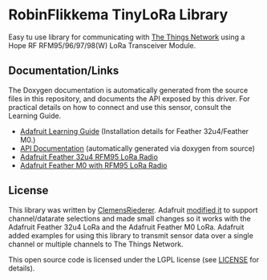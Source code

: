 # RobinFlikkema TinyLoRa Library

Easy tu use library for communicating with [The Things Network](https://www.thethingsnetwork.org/) using a Hope RF RFM95/96/97/98(W) LoRa Transceiver Module.

## Documentation/Links

The Doxygen documentation is automatically generated from the source files
in this repository, and documents the API exposed by this driver. For
practical details on how to connect and use this sensor, consult the Learning
Guide.

- [Adafruit Learning Guide](https://learn.adafruit.com/the-things-network-for-feather)
  (Installation details for Feather 32u4/Feather M0.)
- [API Documentation](https://adafruit.github.io/TinyLoRa/) (automatically generated via doxygen from source)
- [Adafruit Feather 32u4 RFM95 LoRa Radio](https://www.adafruit.com/product/3078)
- [Adafruit Feather M0 with RFM95 LoRa Radio](https://www.adafruit.com/product/3178)

## License

This library was written by [ClemensRiederer](https://github.com/ClemensRiederer/TinyLoRa-BME280). Adafruit [modified it](https://github.com/adafruit/TinyLoRa) to support channel/datarate selections and made small changes so it works with the Adafruit Feather 32u4 LoRa and the Adafruit Feather M0 LoRa. Adafruit added examples for using this library to transmit sensor data over a single channel or multiple channels to The Things Network.

This open source code is licensed under the LGPL license (see [LICENSE](LICENSE)
for details).

